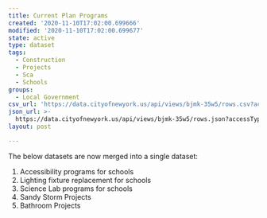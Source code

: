 ```yaml
---
title: Current Plan Programs
created: '2020-11-10T17:02:00.699666'
modified: '2020-11-10T17:02:00.699677'
state: active
type: dataset
tags:
  - Construction
  - Projects
  - Sca
  - Schools
groups:
  - Local Government
csv_url: 'https://data.cityofnewyork.us/api/views/bjmk-35w5/rows.csv?accessType=DOWNLOAD'
json_url: >-
  https://data.cityofnewyork.us/api/views/bjmk-35w5/rows.json?accessType=DOWNLOAD
layout: post

---
```

The below datasets are now merged into a single dataset:

1. Accessibility programs for schools
2. Lighting fixture replacement for schools
3. Science Lab programs for schools
4. Sandy Storm Projects
5. Bathroom Projects

